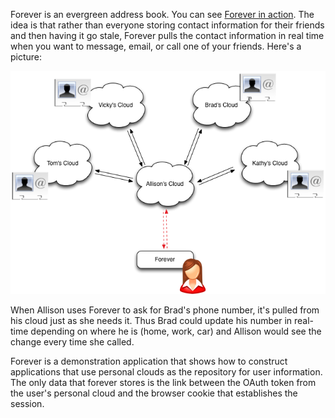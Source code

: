 Forever is an evergreen address book. You can see [Forever in action](http://forevr.us). The idea is that rather than everyone storing contact information for their friends and then having it go stale, Forever pulls the contact information in real time when you want to message, email, or call one of your friends.  Here's a picture:

![Forever diagram](imgs/forever-subscriptions.png)

When Allison uses Forever to ask for Brad's phone number, it's pulled from his cloud just as she needs it. Thus Brad could update his number in real-time depending on where he is (home, work, car) and Allison would see the change every time she called. 

Forever is a demonstration application that shows how to construct applications that use personal clouds as the repository for user information. The only data that forever stores is the link between the OAuth token from the user's personal cloud and the browser cookie that establishes the session. 


